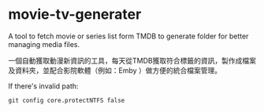 
# movie-tv-generater

A tool to fetch movie or series list form TMDB to generate folder for better managing media files.

一個自動獲取動漫新資訊的工具，每天從TMDB獲取符合標籤的資訊，製作成檔案及資料夾，並配合影院軟體（例如：Emby ）做方便的統合檔案管理。

If there's invalid path:

```
git config core.protectNTFS false
```
